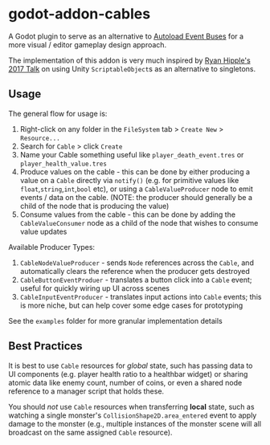 # godot-addon-cables

A Godot plugin to serve as an alternative to [Autoload Event Buses](https://www.gdquest.com/tutorial/godot/design-patterns/event-bus-singleton/)
for a more visual / editor gameplay design approach.

The implementation of this addon is very much inspired by [Ryan Hipple's 2017 Talk](https://www.youtube.com/watch?v=raQ3iHhE_Kk)
on using Unity `ScriptableObject`s as an alternative to singletons.

## Usage

The general flow for usage is:

1. Right-click on any folder in the `FileSystem` tab > `Create New` > `Resource...`
2. Search for `Cable` > click `Create`
3. Name your Cable something useful like `player_death_event.tres` or `player_health_value.tres`
4. Produce values on the cable - this can be done by either producing a value on a `Cable` directly via `notify()` (e.g. for primitive values like `float`,`string`,`int`,`bool` etc), or using a `CableValueProducer` node to emit events / data on the cable. (NOTE: the producer should generally be a child of the node that is producing the value)
5. Consume values from the cable - this can be done by adding the `CableValueConsumer` node as a child of the node that wishes to consume value updates

Available Producer Types:

1. `CableNodeValueProducer` - sends `Node` references across the `Cable`, and automatically clears the reference when the producer gets destroyed
2. `CableButtonEventProduer` - translates a button click into a `Cable` event; useful for quickly wiring up UI across scenes
3. `CableInputEventProducer` - translates input actions into `Cable` events; this is more niche, but can help cover some edge cases for prototyping

See the `examples` folder for more granular implementation details

## Best Practices

It is best to use `Cable` resources for _global_ state, such has passing data to UI components (e.g. player health ratio to a healthbar widget) or sharing atomic data like enemy count, number of coins, or even a shared node reference to a manager script that holds these.

You should _not_ use `Cable` resources when transferring **local** state, such as watching a single monster's `CollisionShape2D.area_entered` event to apply damage to the monster (e.g., multiple instances of the monster scene will all broadcast on the same assigned `Cable` resource).
